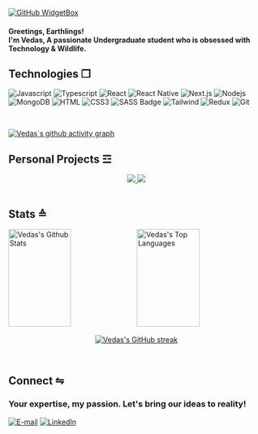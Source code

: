 [![GitHub WidgetBox](https://github-widgetbox.vercel.app/api/profile?username=vedas-dixit&data=followers,repositories,stars,commits&theme=viridescent)](https://github.com/vedas-dixit)
<h4>Greetings, Earthlings!<br> I'm Vedas, A passionate Undergraduate student who is obsessed with Technology & Wildlife.</h4>


<h2>Technologies ❐</h2>

![Javascript](https://img.shields.io/badge/Javascript-F0DB4F?style=for-the-badge&labelColor=black&logo=javascript&logoColor=F0DB4F)
![Typescript](https://img.shields.io/badge/Typescript-007acc?style=for-the-badge&labelColor=black&logo=typescript&logoColor=007acc)
![React](https://img.shields.io/badge/-React-61DBFB?style=for-the-badge&labelColor=black&logo=react&logoColor=61DBFB)
![React Native](https://img.shields.io/badge/React_Native-20232A?style=for-the-badge&logo=react&logoColor=61DAFB)
![Next.js](https://img.shields.io/badge/next.js-000000?style=for-the-badge&logo=nextdotjs&logoColor=white)
![Nodejs](https://img.shields.io/badge/Nodejs-3C873A?style=for-the-badge&labelColor=black&logo=node.js&logoColor=3C873A)
![MongoDB](https://img.shields.io/badge/MongoDB-4EA94B?style=for-the-badge&logo=mongodb&logoColor=white)
![HTML](https://img.shields.io/badge/HTML5-E34F26?style=for-the-badge&logo=html5&logoColor=white)
![CSS3](https://img.shields.io/badge/CSS3-1572B6?style=for-the-badge&logo=css3&logoColor=white)
![SASS Badge](https://img.shields.io/badge/Sass-CC6699?style=for-the-badge&logo=sass&logoColor=white)
![Tailwind](https://img.shields.io/badge/Tailwind_CSS-092749?style=for-the-badge&logo=tailwindcss&logoColor=06B6D4&labelColor=000000)
![Redux](https://img.shields.io/badge/Redux-593D88?style=for-the-badge&logo=redux&logoColor=white)
![Git](https://img.shields.io/badge/Git-F05032?style=for-the-badge&logo=git&logoColor=white)

<br>

[![Vedas`s github activity graph](https://github-readme-activity-graph.vercel.app/graph?username=vedas-dixit&theme=github-compact)](https://github.com/vedas-dixit/github-readme-activity-graph)



<h2>Personal Projects ☲</h2>
<div align="center">
<a href="https://github.com/yeazin/vedas-dixit/JavaScript">
  <img  src="https://github-readme-stats.vercel.app/api/pin/?username=vedas-dixit&theme=react&repo=JavaScript" />
</a>
<a href="https://github.com/yeazin/vedas-dixit/Pomo-Doro">
  <img src="https://github-readme-stats.vercel.app/api/pin/?username=vedas-dixit&theme=react&repo=Pomo-Doro" />
</a>
</div>



<br>

<h2>Stats ≙</h2>

<a> 
    <a href="https://github.com/vedas-dixit"><img alt="Vedas's Github Stats" src="https://denvercoder1-github-readme-stats.vercel.app/api?username=vedas-dixit&show_icons=true&count_private=true&theme=react&border_color=F5A817&bg_color=0D1117&title_color=75D76E&icon_color=F8D866" height="192px" width="49.5%"/></a>
  <a href="https://github.com/vedas-dixit"><img alt="Vedas's Top Languages" src="https://denvercoder1-github-readme-stats.vercel.app/api/top-langs/?username=vedas-dixit&langs_count=8&layout=compact&theme=react&border_color=F5A817&bg_color=0D1117&title_color=75D76E&icon_color=F8D866" height="192px" width="49.5%"/></a>
  <br/>
  <p align="center">
  <a href="https://github.com/vedas-dixit">
    <img src="https://github-readme-streak-stats.herokuapp.com/?user=vedas-dixit&theme=radical&border=F5A817&background=0D1117" alt="Vedas's GitHub streak"/>
  </a>
  </p>
  </a>

<br>
<h2>Connect ⇋</h2>
<h3>Your expertise, my passion. Let's bring our ideas to reality!</h3>
<p>
 <a href="mailto:vedsdixit1006@gmail.com" target="_blank"><img alt="E-mail" src="https://img.shields.io/badge/-Gmail-ea4335?style=flat-square&logo=Gmail&logoColor=white" /></a>
  <a href="https://www.linkedin.com/in/vedas-dixit-3465b5239" target="_blank"><img alt="LinkedIn" src="https://img.shields.io/badge/-LinkedIn-007ACC?style=flat-square&logo=linkedin&logoColor=white" />
</p>
